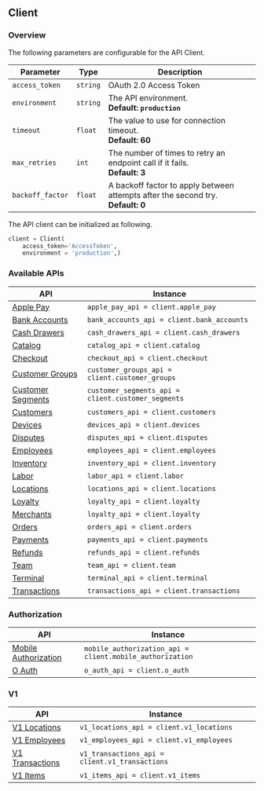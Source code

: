 ## Client

### Overview

The following parameters are configurable for the API Client.

| Parameter | Type | Description |
|  --- | --- | --- |
| `access_token` | `string` | OAuth 2.0 Access Token |
| `environment` | `string` | The API environment. <br> **Default: `production`** |
| `timeout` | `float` | The value to use for connection timeout. <br> **Default: 60** |
| `max_retries` | `int` | The number of times to retry an endpoint call if it fails. <br> **Default: 3** |
| `backoff_factor` | `float` | A backoff factor to apply between attempts after the second try. <br> **Default: 0** |

The API client can be initialized as following.

```python
client = Client(
    access_token='AccessToken',
    environment = 'production',)
```

### Available APIs

| API | Instance |
| --- | --- |
| [Apple Pay](apple-pay.md) | ```apple_pay_api = client.apple_pay``` |
| [Bank Accounts](bank-accounts.md) | ```bank_accounts_api = client.bank_accounts``` |
| [Cash Drawers](cash-drawers.md) | ```cash_drawers_api = client.cash_drawers``` |
| [Catalog](catalog.md) | ```catalog_api = client.catalog``` |
| [Checkout](checkout.md) | ```checkout_api = client.checkout``` |
| [Customer Groups](customer-groups.md) | ```customer_groups_api = client.customer_groups``` |
| [Customer Segments](customer-segments.md) | ```customer_segments_api = client.customer_segments``` |
| [Customers](customers.md) | ```customers_api = client.customers``` |
| [Devices](devices.md) | ```devices_api = client.devices``` |
| [Disputes](disputes.md) | ```disputes_api = client.disputes``` |
| [Employees](employees.md) | ```employees_api = client.employees``` |
| [Inventory](inventory.md) | ```inventory_api = client.inventory``` |
| [Labor](labor.md) | ```labor_api = client.labor``` |
| [Locations](locations.md) | ```locations_api = client.locations``` |
| [Loyalty](loyalty.md) | ```loyalty_api = client.loyalty``` |
| [Merchants](merchants.md) | ```loyalty_api = client.loyalty``` |
| [Orders](orders.md) | ```orders_api = client.orders``` |
| [Payments](payments.md) | ```payments_api = client.payments``` |
| [Refunds](refunds.md) | ```refunds_api = client.refunds``` |
| [Team](team.md) | ```team_api = client.team``` |
| [Terminal](terminal.md) | ```terminal_api = client.terminal``` |
| [Transactions](transactions.md) | ```transactions_api = client.transactions``` |

### Authorization

| API | Instance |
| --- | --- |
| [Mobile Authorization](mobile-authorization.md) | ```mobile_authorization_api = client.mobile_authorization``` |
| [O Auth](o-auth.md) | ```o_auth_api = client.o_auth``` |

### V1

| API | Instance |
| --- | --- |
| [V1 Locations](v1-locations.md) | ```v1_locations_api = client.v1_locations``` |
| [V1 Employees](v1-employees.md) | ```v1_employees_api = client.v1_employees``` |
| [V1 Transactions](v1-transactions.md) |  ```v1_transactions_api = client.v1_transactions``` |
| [V1 Items](v1-items.md) | ```v1_items_api = client.v1_items``` |